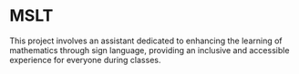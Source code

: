 # MSLT
This project involves an assistant dedicated to enhancing the learning of mathematics through sign language, providing an inclusive and accessible experience for everyone during classes.
